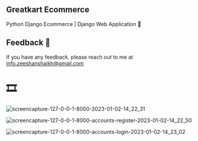 ## Greatkart Ecommerce
Python Django Ecommerce | Django Web Application 🛒

## Feedback 📩
If you have any feedback. please reach out to me at info.zeeshanshaikh@gmail.com

# 🎞
![screencapture-127-0-0-1-8000-2023-01-02-14_22_31](https://user-images.githubusercontent.com/88139550/210210481-a1245454-312d-4adb-8246-19701c30c562.png)

![screencapture-127-0-0-1-8000-accounts-register-2023-01-02-14_22_50](https://user-images.githubusercontent.com/88139550/210210499-8252a910-d68d-4415-ba92-971a177ba8c8.png)

![screencapture-127-0-0-1-8000-accounts-login-2023-01-02-14_23_02](https://user-images.githubusercontent.com/88139550/210210505-e0086943-bc56-47be-b2f7-e2b7b4296554.png)

